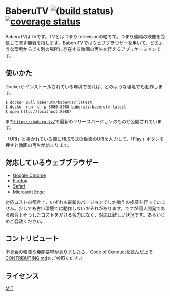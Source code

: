 # BaberuTV [![(build status)](https://circleci.com/gh/baberutv/baberutv.svg?style=shield)](https://circleci.com/gh/baberutv/baberutv/tree/master) [![coverage status](https://coveralls.io/repos/github/baberutv/baberutv/badge.svg?branch=master)](https://coveralls.io/github/baberutv/baberutv?branch=master)

BaberuTVはTVです。TVとはつまりTelevisionの略です。つまり遠隔の映像を受信して流す機器を指します。BaberuTVではウェブブラウザーを用いて、どのような環境からでも別の場所に存在する動画の再生を行えるアプリケーションです。

## 使いかた

Dockerがインストールされている環境であれば、どのような環境でも動作します。

```shell
$ docker pull baberutv/baberutv:latest
$ docker run -d -p 8080:8080 baberutv:baberutv:latest
$ open http://localhost:8080/
```

また[`https://baberu.tv/`](https://baberu.tv/)で最新のリリースバージョンのものが公開されています。

「URI」と書かれている欄にHLS形式の動画のURIを入力して、「Play」ボタンを押すと動画の再生が始まります。

## 対応しているウェブブラウザー

- [Google Chrome](https://www.google.com/chrome/browser/desktop/)
- [Firefox](https://www.mozilla.org/ja/firefox/new/)
- [Safari](http://www.apple.com/jp/safari/)
- [Microsoft Edge](https://www.microsoft.com/ja-jp/windows/microsoft-edge)

対応コストの都合上、いずれも最新のバージョンでしか動作の検証を行っていません。少しでも古い環境では動作しないおそれがあります。ですが個人開発である都合上そうしたコストをかける余力はなく、対応は難しい状況です。あらかじめご容赦ください。

## コントリビュート

不具合の報告や機能要望がありましたら、[Code of Conduct](/CODE_OF_CONDUCT.md)を読んだ上で[CONTRIBUTING.md](/CONTRIBUTING.md)をご参照ください。

## ライセンス

[MIT](LICENSE)

